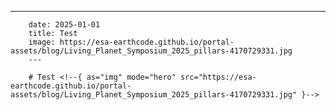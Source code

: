 ---
        date: 2025-01-01
        title: Test
        image: https://esa-earthcode.github.io/portal-assets/blog/Living_Planet_Symposium_2025_pillars-4170729331.jpg
        ---

        # Test <!--{ as="img" mode="hero" src="https://esa-earthcode.github.io/portal-assets/blog/Living_Planet_Symposium_2025_pillars-4170729331.jpg" }-->
        